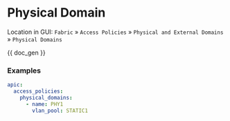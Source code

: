 # Physical Domain

Location in GUI:
`Fabric` » `Access Policies` » `Physical and External Domains` » `Physical Domains`


{{ doc_gen }}

### Examples

```yaml
apic:
  access_policies:
    physical_domains:
      - name: PHY1
        vlan_pool: STATIC1
```
